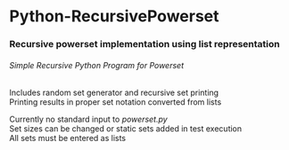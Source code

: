 # Python-RecursivePowerset
### Recursive powerset implementation using list representation

###### Simple Recursive Python Program for Powerset

Includes random set generator and recursive set printing</br>
Printing results in proper set notation converted from lists

Currently no standard input to *powerset.py*</br>
Set sizes can be changed or static sets added in test execution</br>
All sets must be entered as lists
